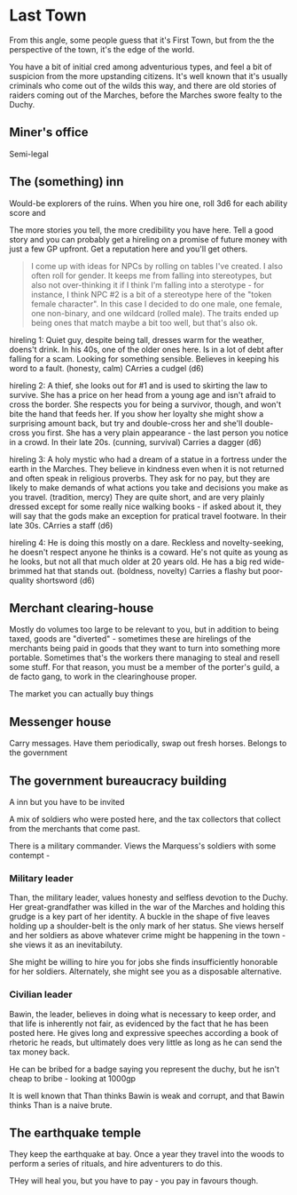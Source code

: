# Last Town

From this angle, some people guess that it's First Town, but from the the perspective of the town, it's the edge of the world.

You have a bit of initial cred among adventurious types, and feel a bit of suspicion from the more upstanding citizens. It's well known that it's usually criminals who come out of the wilds this way, and there are old stories of raiders coming out of the Marches, before the Marches swore fealty to the Duchy.

## Miner's office 

Semi-legal 

## The (something) inn 

Would-be explorers of the ruins. When you hire one, roll 3d6 for each ability score and 

The more stories you tell, the more credibility you have here. Tell a good story and you can probably get a hireling on a promise of future money with just a few GP upfront. Get a reputation here and you'll get others. 

> I come up with ideas for NPCs by rolling on tables I've created.
> I also often roll for gender. It keeps me from falling into stereotypes, but also not over-thinking it if I think I'm falling into a sterotype - for instance, I think NPC #2 is a bit of a stereotype here of the "token female character". In this case I decided to do one male, one female, one non-binary, and one wildcard (rolled male). The traits ended up being ones that match maybe a bit too well, but that's also ok. 


hireling 1: Quiet guy, despite being tall, dresses warm for the weather, doens't drink. In his 40s, one of the older ones here. Is in a lot of debt after falling for a scam. Looking for something sensible. Believes in keeping his word to a fault. (honesty, calm) CArries a cudgel (d6)



hireling 2: A thief, she looks out for #1 and is used to skirting the law to survive. She has a price on her head from a young age and isn't afraid to cross the border. She respects you for being a survivor, though, and won't bite the hand that feeds her. If you show her loyalty she might show a surprising amount back, but try and double-cross her and she'll double-cross you first. She has a very plain appearance - the last person you notice in a crowd. In their late 20s. (cunning, survival) Carries a dagger (d6)

hireling 3: A holy mystic who had a dream of a statue in a fortress under the earth in the Marches. They believe in kindness even when it is not returned and often speak in religious proverbs. They ask for no pay, but they are likely to make demands of what actions you take and decisions you make as you travel. (tradition, mercy) They are quite short, and are very plainly dressed except for some really nice walking books - if asked about it, they will say that the gods make an exception for pratical travel footware. In their late 30s. CArries a staff (d6)

hireling 4: He is doing this mostly on a dare. Reckless and novelty-seeking, he doesn't respect anyone he thinks is a coward. He's not quite as young as he looks, but not all that much older at 20 years old. He has a big red wide-brimmed hat that stands out. (boldness, novelty) Carries a flashy but poor-quality shortsword (d6)


## Merchant clearing-house 

Mostly do volumes too large to be relevant to you, but in addition to being taxed, goods are "diverted" - sometimes these are hirelings of the merchants being paid in goods that they want to turn into something more portable. Sometimes that's the workers there managing to steal and resell some stuff. For that reason, you must be a member of the porter's guild, a de facto gang, to work in the clearinghouse proper.

The market you can actually buy things 

## Messenger house
Carry messages. Have them periodically, swap out fresh horses. Belongs to the government

## The government bureaucracy building
A inn but you have to be invited 

A mix of soldiers who were posted here, and the tax collectors that collect from the merchants that come past. 

There is a military commander. Views the Marquess's soldiers with some contempt - 

### Military leader
Than, the military leader, values honesty and selfless devotion to the Duchy. Her great-grandfather was killed in the war of the Marches and holding this grudge is a key part of her identity. A buckle in the shape of five leaves holding up a shoulder-belt is the only mark of her status. She views herself and her soldiers as above whatever crime might be happening in the town - she views it as an inevitabiluty.

She might be willing to hire you for jobs she finds insufficiently honorable for her soldiers. Alternately, she might see you as a disposable alternative.

### Civilian leader
Bawin, the leader, believes in doing what is necessary to keep order, and that life is inherently not fair, as evidenced by the fact that he has been posted here. He gives long and expressive speeches according a book of rhetoric he reads, but ultimately does very little as long as he can send the tax money back. 

He can be bribed for a badge saying you represent the duchy, but he isn't cheap to bribe - looking at 1000gp

It is well known that Than thinks Bawin is weak and corrupt, and that Bawin thinks Than is a naive brute. 


## The earthquake temple 

They keep the earthquake at bay. Once a year they travel into the woods to perform a series of rituals, and hire adventurers to do this.

THey will heal you, but you have to pay - you pay in favours though.